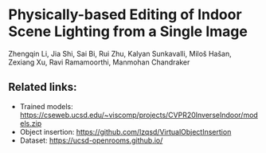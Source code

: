 # Physically-based Editing of Indoor Scene Lighting from a Single Image

Zhengqin Li, Jia Shi, Sai Bi, Rui Zhu, Kalyan Sunkavalli, Miloš Hašan, Zexiang Xu, Ravi Ramamoorthi, Manmohan Chandraker

## Related links:
* Trained models: https://cseweb.ucsd.edu/~viscomp/projects/CVPR20InverseIndoor/models.zip
* Object insertion: https://github.com/lzqsd/VirtualObjectInsertion
* Dataset: https://ucsd-openrooms.github.io/ 


